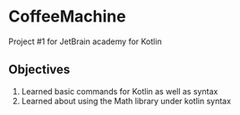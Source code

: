# CoffeeMachine
Project #1 for JetBrain academy for Kotlin

## Objectives
1. Learned basic commands for Kotlin as well as syntax
2. Learned about using the Math library under kotlin syntax
